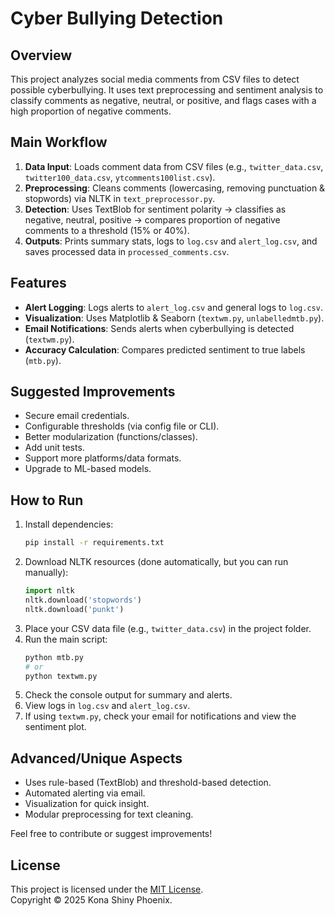 # Cyber Bullying Detection

## Overview
This project analyzes social media comments from CSV files to detect possible cyberbullying. It uses text preprocessing and sentiment analysis to classify comments as negative, neutral, or positive, and flags cases with a high proportion of negative comments.

## Main Workflow
1. **Data Input**: Loads comment data from CSV files (e.g., `twitter_data.csv`, `twitter100_data.csv`, `ytcomments100list.csv`).
2. **Preprocessing**: Cleans comments (lowercasing, removing punctuation & stopwords) via NLTK in `text_preprocessor.py`.
3. **Detection**: Uses TextBlob for sentiment polarity → classifies as negative, neutral, positive → compares proportion of negative comments to a threshold (15% or 40%).
4. **Outputs**: Prints summary stats, logs to `log.csv` and `alert_log.csv`, and saves processed data in `processed_comments.csv`.

## Features
- **Alert Logging**: Logs alerts to `alert_log.csv` and general logs to `log.csv`.
- **Visualization**: Uses Matplotlib & Seaborn (`textwm.py`, `unlabelledmtb.py`).
- **Email Notifications**: Sends alerts when cyberbullying is detected (`textwm.py`).
- **Accuracy Calculation**: Compares predicted sentiment to true labels (`mtb.py`).

## Suggested Improvements
- Secure email credentials.
- Configurable thresholds (via config file or CLI).
- Better modularization (functions/classes).
- Add unit tests.
- Support more platforms/data formats.
- Upgrade to ML-based models.

## How to Run
1. Install dependencies:
   ```bash
   pip install -r requirements.txt
   ```
2. Download NLTK resources (done automatically, but you can run manually):
   ```python
   import nltk
   nltk.download('stopwords')
   nltk.download('punkt')
   ```
3. Place your CSV data file (e.g., `twitter_data.csv`) in the project folder.
4. Run the main script:
   ```bash
   python mtb.py
   # or
   python textwm.py
   ```
5. Check the console output for summary and alerts.
6. View logs in `log.csv` and `alert_log.csv`.
7. If using `textwm.py`, check your email for notifications and view the sentiment plot.

## Advanced/Unique Aspects
- Uses rule-based (TextBlob) and threshold-based detection.
- Automated alerting via email.
- Visualization for quick insight.
- Modular preprocessing for text cleaning.


Feel free to contribute or suggest improvements!

## License

This project is licensed under the [MIT License](./LICENSE).<br>
Copyright © 2025 Kona Shiny Phoenix.
